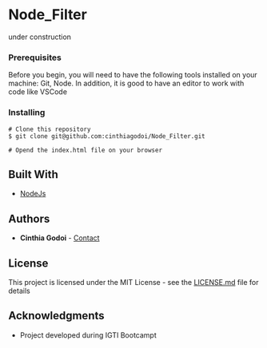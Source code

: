 # Node_Filter

under construction
### Prerequisites

Before you begin, you will need to have the following tools installed on your machine: Git, Node. In addition, it is good to have an editor to work with code like VSCode

### Installing

```
# Clone this repository
$ git clone git@github.com:cinthiagodoi/Node_Filter.git

# Opend the index.html file on your browser
```
## Built With

* [NodeJs](https://nodejs.org/en/)

## Authors

* **Cinthia Godoi** - [Contact](https://www.linkedin.com/in/cinthia-godoi/)

## License

This project is licensed under the MIT License - see the [LICENSE.md](LICENSE.md) file for details

## Acknowledgments

* Project developed during IGTI Bootcampt 

